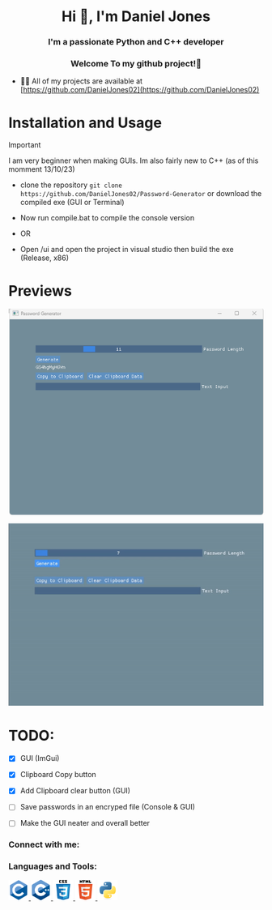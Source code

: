 <h1 align="center">Hi 👋, I'm Daniel Jones</h1>
<h3 align="center">I'm a passionate Python and C++ developer</h3>
<h3 align="center">Welcome To my github project!👋</h3>

- 👨‍💻 All of my projects are available at [https://github.com/DanielJones02](https://github.com/DanielJones02)

# Installation and Usage

> [!IMPORTANT]
> I am very beginner when making GUIs. Im also fairly new to C++ (as of this momment 13/10/23)

 - clone the repository `git clone https://github.com/DanielJones02/Password-Generator` or download the compiled exe (GUI or Terminal)

 - Now run compile.bat to compile the console version

 - OR

 - Open /ui and open the project in visual studio then build the exe (Release, x86)

# Previews

![plot](images/preview.png)

[![Demo](images/ezgif.com-video-to-gif.gif)](https://youtu.be/6BuRXyj4FSo)

# TODO:

 - [x] GUI (ImGui)

 - [x] Clipboard Copy button
    
 - [x] Add Clipboard clear button (GUI)

 - [ ] Save passwords in an encryped file (Console & GUI)
       
 - [ ] Make the GUI neater and overall better

<h3 align="left">Connect with me:</h3>
<p align="left">
</p>

<h3 align="left">Languages and Tools:</h3>
<p align="left"> <a href="https://www.cprogramming.com/" target="_blank" rel="noreferrer"> <img src="https://raw.githubusercontent.com/devicons/devicon/master/icons/c/c-original.svg" alt="c" width="40" height="40"/> </a> <a href="https://www.w3schools.com/cpp/" target="_blank" rel="noreferrer"> <img src="https://raw.githubusercontent.com/devicons/devicon/master/icons/cplusplus/cplusplus-original.svg" alt="cplusplus" width="40" height="40"/> </a> <a href="https://www.w3schools.com/css/" target="_blank" rel="noreferrer"> <img src="https://raw.githubusercontent.com/devicons/devicon/master/icons/css3/css3-original-wordmark.svg" alt="css3" width="40" height="40"/> </a> <a href="https://www.w3.org/html/" target="_blank" rel="noreferrer"> <img src="https://raw.githubusercontent.com/devicons/devicon/master/icons/html5/html5-original-wordmark.svg" alt="html5" width="40" height="40"/> </a> <a href="https://www.python.org" target="_blank" rel="noreferrer"> <img src="https://raw.githubusercontent.com/devicons/devicon/master/icons/python/python-original.svg" alt="python" width="40" height="40"/> </a> </p>
